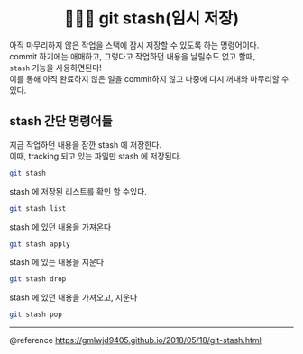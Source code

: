 # <div align="center">👩🏻‍💻 git stash(임시 저장)</div>
아직 마무리하지 않은 작업을 스택에 잠시 저장할 수 있도록 하는 명령어이다.    
commit 하기에는 애매하고, 그렇다고 작업하던 내용을 날릴수도 없고 할때,    
`stash` 기능을 사용하면된다!    
이를 통해 아직 완료하지 않은 일을 commit하지 않고 나중에 다시 꺼내와 마무리할 수 있다.

## stash 간단 명령어들
지금 작업하던 내용을 잠깐 stash 에 저장한다.    
이때, tracking 되고 있는 파일만 stash 에 저장된다.
```bash
git stash
```    

stash 에 저장된 리스트를 확인 할 수있다.    
```bash
git stash list
```

stash 에 있던 내용을 가져온다
```bash
git stash apply
```

stash 에 있는 내용을 지운다
```bash
git stash drop
```

stash 에 있던 내용을 가져오고, 지운다
```bash
git stash pop
```

---
@reference https://gmlwjd9405.github.io/2018/05/18/git-stash.html